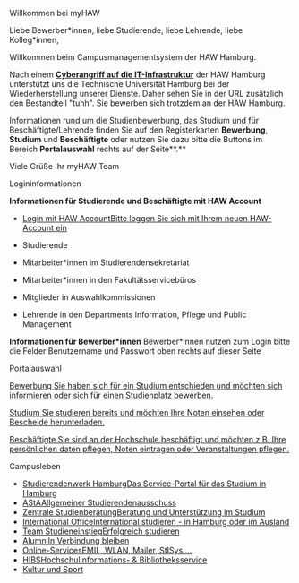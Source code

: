Willkommen bei myHAW

Liebe Bewerber\*innen,
liebe Studierende,
liebe Lehrende,
liebe Kolleg\*innen,

Willkommen beim Campusmanagementsystem der HAW Hamburg.

Nach einem **[Cyberangriff auf die IT-Infrastruktur](https://www.haw-hamburg.de/cyberangriff/)** der HAW Hamburg unterstützt uns die Technische Universität Hamburg bei der Wiederherstellung unserer Dienste. Daher sehen Sie in der URL zusätzlich den Bestandteil "tuhh". Sie bewerben sich trotzdem an der HAW Hamburg.

Informationen rund um die Studienbewerbung, das Studium und für Beschäftigte/Lehrende finden Sie auf den Registerkarten **Bewerbung**, **Studium** und **Beschäftigte** oder nutzen Sie dazu bitte die Buttons im Bereich **Portalauswahl** rechts auf der Seite**.**

Viele Grüße
Ihr myHAW Team

Logininformationen

**Informationen für Studierende und Beschäftigte mit HAW Account**

* [Login mit HAW AccountBitte loggen Sie sich mit Ihrem neuen HAW-Account ein](https://myhaw.haw.tuhh.de/qisserver/rds?state=redirect&auth=microsoft)

* Studierende
* Mitarbeiter\*innen im Studierendensekretariat
* Mitarbeiter\*innen in den Fakultätsservicebüros
* Mitglieder in Auswahlkommissionen
* Lehrende in den Departments Information, Pflege und Public Management

**Informationen für Bewerber\*innen**
Bewerber\*innen nutzen zum Login bitte die Felder Benutzername und Passwort oben rechts auf dieser Seite

Portalauswahl

[Bewerbung Sie haben sich für ein Studium entschieden und möchten sich informieren oder sich für einen Studienplatz bewerben.](https://myhaw.haw.tuhh.de/qisserver/pages/cs/sys/portal/hisinoneStartPage.faces?page=1)

[Studium Sie studieren bereits und möchten Ihre Noten einsehen oder Bescheide herunterladen.](https://myhaw.haw.tuhh.de/qisserver/pages/cs/sys/portal/hisinoneStartPage.faces?page=Studium)

[Beschäftigte Sie sind an der Hochschule beschäftigt und möchten z.B. Ihre persönlichen daten pflegen, Noten eintragen oder Veranstaltungen pflegen.](https://myhaw.haw.tuhh.de/qisserver/pages/cs/sys/portal/hisinoneStartPage.faces?page=Besch%C3%A4ftigte)

Campusleben

* [Studierendenwerk HamburgDas Service-Portal für das Studium in Hamburg](https://www.studierendenwerk-hamburg.de/)
* [AStAAllgemeiner Studierendenausschuss](https://www.haw-hamburg.de/studium/campusleben/asta-und-stupa/)
* [Zentrale StudienberatungBeratung und Unterstützung im Studium](https://www.haw-hamburg.de/beratung/)
* [International OfficeInternational studieren - in Hamburg oder im Ausland](https://www.haw-hamburg.de/international/)
* [Team StudieneinstiegErfolgreich studieren](https://www.haw-hamburg.de/studium/studieneinstieg/)
* [AlumniIn Verbindung bleiben](https://www.haw-hamburg.de/hochschule/hochschuleinheiten/zentrum-fuer-karriereplanung/alumni/)
* [Online-ServicesEMIL, WLAN, Mailer, StISys ...](https://www.haw-hamburg.de/online-services/)
* [HIBSHochschulinformations- & Bibliotheksservice](https://www.haw-hamburg.de/hibs/)
* [Kultur und Sport](https://www.haw-hamburg.de/studium/campusleben/kultur-und-sport/)
